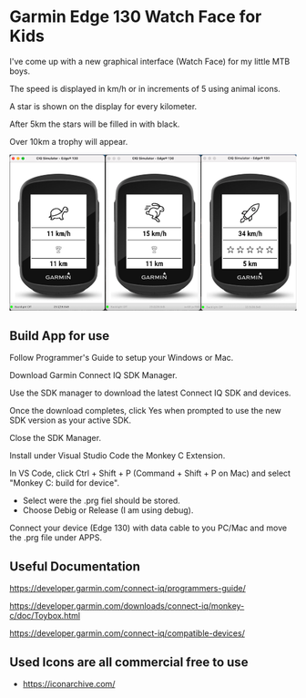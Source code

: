 # Garmin Edge 130 Watch Face for Kids

I've come up with a new graphical interface (Watch Face) for my little MTB boys.

The speed is displayed in km/h or in increments of 5 using animal icons.

A star is shown on the display for every kilometer. 

After 5km the stars will be filled in with black. 

Over 10km a trophy will appear.


![Screenshot](readme.png)

## Build App for use

Follow Programmer's Guide to setup your Windows or Mac.

Download Garmin Connect IQ SDK Manager.

Use the SDK manager to download the latest Connect IQ SDK and devices.

Once the download completes, click Yes when prompted to use the new SDK version as your active SDK.

Close the SDK Manager.

Install under Visual Studio Code the Monkey C Extension.

In VS Code, click Ctrl + Shift + P (Command + Shift + P on Mac) and select "Monkey C: build for device".
- Select were the .prg fiel should be stored.
- Choose Debig or Release (I am using debug).

Connect your device (Edge 130) with data cable to you PC/Mac and move the .prg file under APPS.

## Useful Documentation

https://developer.garmin.com/connect-iq/programmers-guide/

https://developer.garmin.com/downloads/connect-iq/monkey-c/doc/Toybox.html

https://developer.garmin.com/connect-iq/compatible-devices/

## Used Icons are all commercial free to use

- https://iconarchive.com/ 
